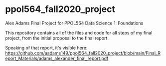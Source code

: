 # ppol564_fall2020_project
Alex Adams Final Project for PPOL564 Data Science 1: Foundations

This repository contains all of the files and code for all steps of my final project, from the initial proposal to the final report.

Speaking of that report, it's visible here: https://github.com/aadams149/ppol564_fall2020_project/blob/main/Final_Report_Materials/adams_alexander_final_report.pdf
